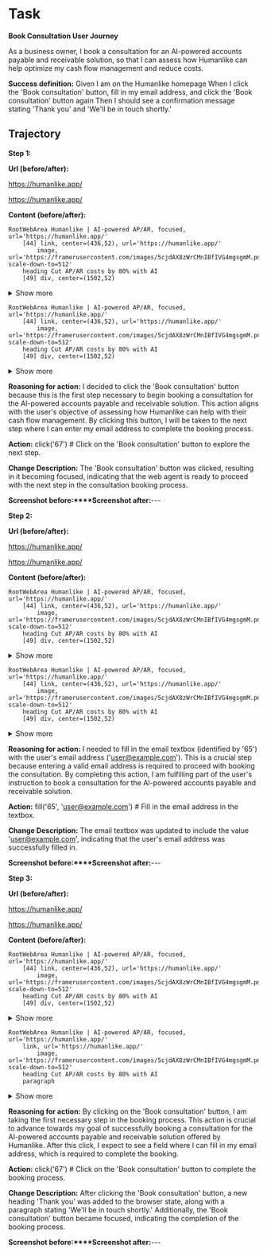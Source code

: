 # Task

**Book Consultation User Journey**

As a business owner,
I book a consultation for an AI-powered accounts payable and receivable solution,
so that I can assess how Humanlike can help optimize my cash flow management and reduce costs.

**Success definition:** Given I am on the Humanlike homepage
When I click the 'Book consultation' button, fill in my email address, and click the 'Book consultation' button again
Then I should see a confirmation message stating 'Thank you' and 'We'll be in touch shortly.'

## Trajectory

**Step 1:**

**Url (before/after):** 

https://humanlike.app/

https://humanlike.app/

**Content (before/after):** 

```
RootWebArea Humanlike | AI-powered AP/AR, focused, url='https://humanlike.app/'
	[44] link, center=(436,52), url='https://humanlike.app/'
		image, url='https://framerusercontent.com/images/5cjdAX8zWrCMnIBfIVG4mgsgmM.png?scale-down-to=512'
	heading Cut AP/AR costs by 80% with AI
	[49] div, center=(1502,52)
```
<details><summary>Show more</summary>

```
	[48] div, center=(978,52)
	paragraph
		StaticText Humanlike is a better alternative to outsourcing accounts payable and receivable. We use human-like AI to process invoices more efficiently and accurately than any BPO can. Built by fintech veterans from Stripe and Modern Treasury. Book a free process benchmarking consultation with us to review your current cashflow management processes today.
	[65] textbox Enter your work email, center=(483,626), autocomplete=off, contenteditable=True, type=email
	[67] button Book consultation, center=(688,626), contenteditable=True, type=submit
	image, url='https://framerusercontent.com/images/1nq2slEDvbBGiMtZe8RgghWNKw.svg'
	paragraph
		StaticText Risk-free Trial Period
	image, url='https://framerusercontent.com/images/1nq2slEDvbBGiMtZe8RgghWNKw.svg'
	paragraph
		StaticText SOC 2 Compliant
	image, url='https://framerusercontent.com/images/A0GtmHbqtMJPuPWlPw4x3fwcPWA.png'
	image
	paragraph
		StaticText Using Humanlike is huge for us because it allows us to scale sub-linearly. If we double the number of transactions we process, it really helps to not have to double the size of our team.
	image, url='https://framerusercontent.com/images/oJHpO58U9SXrTxdsjmCioPW0YiI.jpeg'
	paragraph
		strong
			StaticText Jeff Ho
	paragraph
		StaticText Head of Operations at Papaya
	paragraph
		StaticText WHY HUMANLIKE
	heading Grow your business without growing headcount
	paragraph
		StaticText Our customers have significantly reduced their reliance on outsourcing.
	heading 24/7
	paragraph
		StaticText AVAILABILITY
	heading 4 week
	paragraph
		StaticText IMPLEMENTATION TIME
	heading 80%
	paragraph
		StaticText AVERAGE COST REDUCTION
	link, url='https://humanlike.app/'
		image, url='https://framerusercontent.com/images/5cjdAX8zWrCMnIBfIVG4mgsgmM.png?scale-down-to=512'
	paragraph
		StaticText Shorten cycle time, automate exception handling, and dramatically reduce your AP/AR processing costs with Humanlike.
	paragraph
		StaticText hello@humanlike.app
	paragraph
		StaticText ©2024
		StaticText Humanlike, Inc.
	paragraph
		link Legal, url='https://www.iubenda.com/privacy-policy/15417551'
	paragraph
		link Terms & Conditions, url='https://www.iubenda.com/terms-and-conditions/15417551'
	image
```
</details>



```
RootWebArea Humanlike | AI-powered AP/AR, focused, url='https://humanlike.app/'
	[44] link, center=(436,52), url='https://humanlike.app/'
		image, url='https://framerusercontent.com/images/5cjdAX8zWrCMnIBfIVG4mgsgmM.png?scale-down-to=512'
	heading Cut AP/AR costs by 80% with AI
	[49] div, center=(1502,52)
```
<details><summary>Show more</summary>

```
	[48] div, center=(978,52)
	paragraph
		StaticText Humanlike is a better alternative to outsourcing accounts payable and receivable. We use human-like AI to process invoices more efficiently and accurately than any BPO can. Built by fintech veterans from Stripe and Modern Treasury. Book a free process benchmarking consultation with us to review your current cashflow management processes today.
	[65] textbox Enter your work email, center=(483,626), autocomplete=off, contenteditable=True, type=email
	[67] button Book consultation, center=(688,626), contenteditable=True, focused, type=submit
	image, url='https://framerusercontent.com/images/1nq2slEDvbBGiMtZe8RgghWNKw.svg'
	paragraph
		StaticText Risk-free Trial Period
	image, url='https://framerusercontent.com/images/1nq2slEDvbBGiMtZe8RgghWNKw.svg'
	paragraph
		StaticText SOC 2 Compliant
	image, url='https://framerusercontent.com/images/A0GtmHbqtMJPuPWlPw4x3fwcPWA.png'
	image
	paragraph
		StaticText Using Humanlike is huge for us because it allows us to scale sub-linearly. If we double the number of transactions we process, it really helps to not have to double the size of our team.
	image, url='https://framerusercontent.com/images/oJHpO58U9SXrTxdsjmCioPW0YiI.jpeg'
	paragraph
		strong
			StaticText Jeff Ho
	paragraph
		StaticText Head of Operations at Papaya
	paragraph
		StaticText WHY HUMANLIKE
	heading Grow your business without growing headcount
	paragraph
		StaticText Our customers have significantly reduced their reliance on outsourcing.
	heading 24/7
	paragraph
		StaticText AVAILABILITY
	heading 4 week
	paragraph
		StaticText IMPLEMENTATION TIME
	heading 80%
	paragraph
		StaticText AVERAGE COST REDUCTION
	link, url='https://humanlike.app/'
		image, url='https://framerusercontent.com/images/5cjdAX8zWrCMnIBfIVG4mgsgmM.png?scale-down-to=512'
	paragraph
		StaticText Shorten cycle time, automate exception handling, and dramatically reduce your AP/AR processing costs with Humanlike.
	paragraph
		StaticText hello@humanlike.app
	paragraph
		StaticText ©2024
		StaticText Humanlike, Inc.
	paragraph
		link Legal, url='https://www.iubenda.com/privacy-policy/15417551'
	paragraph
		link Terms & Conditions, url='https://www.iubenda.com/terms-and-conditions/15417551'
	image
```
</details>

**Reasoning for action:** I decided to click the 'Book consultation' button because this is the first step necessary to begin booking a consultation for the AI-powered accounts payable and receivable solution. This action aligns with the user's objective of assessing how Humanlike can help with their cash flow management. By clicking this button, I will be taken to the next step where I can enter my email address to complete the booking process.

**Action:** click('67') # Click on the 'Book consultation' button to explore the next step.

**Change Description:** The 'Book consultation' button was clicked, resulting in it becoming focused, indicating that the web agent is ready to proceed with the next step in the consultation booking process.

**Screenshot before:****Screenshot after:**---

**Step 2:**

**Url (before/after):** 

https://humanlike.app/

https://humanlike.app/

**Content (before/after):** 

```
RootWebArea Humanlike | AI-powered AP/AR, focused, url='https://humanlike.app/'
	[44] link, center=(436,52), url='https://humanlike.app/'
		image, url='https://framerusercontent.com/images/5cjdAX8zWrCMnIBfIVG4mgsgmM.png?scale-down-to=512'
	heading Cut AP/AR costs by 80% with AI
	[49] div, center=(1502,52)
```
<details><summary>Show more</summary>

```
	[48] div, center=(978,52)
	paragraph
		StaticText Humanlike is a better alternative to outsourcing accounts payable and receivable. We use human-like AI to process invoices more efficiently and accurately than any BPO can. Built by fintech veterans from Stripe and Modern Treasury. Book a free process benchmarking consultation with us to review your current cashflow management processes today.
	[65] textbox Enter your work email, center=(483,626), autocomplete=off, contenteditable=True, type=email
	[67] button Book consultation, center=(688,626), contenteditable=True, focused, type=submit
	image, url='https://framerusercontent.com/images/1nq2slEDvbBGiMtZe8RgghWNKw.svg'
	paragraph
		StaticText Risk-free Trial Period
	image, url='https://framerusercontent.com/images/1nq2slEDvbBGiMtZe8RgghWNKw.svg'
	paragraph
		StaticText SOC 2 Compliant
	image, url='https://framerusercontent.com/images/A0GtmHbqtMJPuPWlPw4x3fwcPWA.png'
	image
	paragraph
		StaticText Using Humanlike is huge for us because it allows us to scale sub-linearly. If we double the number of transactions we process, it really helps to not have to double the size of our team.
	image, url='https://framerusercontent.com/images/oJHpO58U9SXrTxdsjmCioPW0YiI.jpeg'
	paragraph
		strong
			StaticText Jeff Ho
	paragraph
		StaticText Head of Operations at Papaya
	paragraph
		StaticText WHY HUMANLIKE
	heading Grow your business without growing headcount
	paragraph
		StaticText Our customers have significantly reduced their reliance on outsourcing.
	heading 24/7
	paragraph
		StaticText AVAILABILITY
	heading 4 week
	paragraph
		StaticText IMPLEMENTATION TIME
	heading 80%
	paragraph
		StaticText AVERAGE COST REDUCTION
	link, url='https://humanlike.app/'
		image, url='https://framerusercontent.com/images/5cjdAX8zWrCMnIBfIVG4mgsgmM.png?scale-down-to=512'
	paragraph
		StaticText Shorten cycle time, automate exception handling, and dramatically reduce your AP/AR processing costs with Humanlike.
	paragraph
		StaticText hello@humanlike.app
	paragraph
		StaticText ©2024
		StaticText Humanlike, Inc.
	paragraph
		link Legal, url='https://www.iubenda.com/privacy-policy/15417551'
	paragraph
		link Terms & Conditions, url='https://www.iubenda.com/terms-and-conditions/15417551'
	image
```
</details>



```
RootWebArea Humanlike | AI-powered AP/AR, focused, url='https://humanlike.app/'
	[44] link, center=(436,52), url='https://humanlike.app/'
		image, url='https://framerusercontent.com/images/5cjdAX8zWrCMnIBfIVG4mgsgmM.png?scale-down-to=512'
	heading Cut AP/AR costs by 80% with AI
	[49] div, center=(1502,52)
```
<details><summary>Show more</summary>

```
	[48] div, center=(978,52)
	paragraph
		StaticText Humanlike is a better alternative to outsourcing accounts payable and receivable. We use human-like AI to process invoices more efficiently and accurately than any BPO can. Built by fintech veterans from Stripe and Modern Treasury. Book a free process benchmarking consultation with us to review your current cashflow management processes today.
	[65] textbox Enter your work email value='user@example.com', center=(483,626), autocomplete=off, contenteditable=True, focused, type=email
	[67] button Book consultation, center=(688,626), contenteditable=True, type=submit
	image, url='https://framerusercontent.com/images/1nq2slEDvbBGiMtZe8RgghWNKw.svg'
	paragraph
		StaticText Risk-free Trial Period
	image, url='https://framerusercontent.com/images/1nq2slEDvbBGiMtZe8RgghWNKw.svg'
	paragraph
		StaticText SOC 2 Compliant
	image, url='https://framerusercontent.com/images/A0GtmHbqtMJPuPWlPw4x3fwcPWA.png'
	image
	paragraph
		StaticText Using Humanlike is huge for us because it allows us to scale sub-linearly. If we double the number of transactions we process, it really helps to not have to double the size of our team.
	image, url='https://framerusercontent.com/images/oJHpO58U9SXrTxdsjmCioPW0YiI.jpeg'
	paragraph
		strong
			StaticText Jeff Ho
	paragraph
		StaticText Head of Operations at Papaya
	paragraph
		StaticText WHY HUMANLIKE
	heading Grow your business without growing headcount
	paragraph
		StaticText Our customers have significantly reduced their reliance on outsourcing.
	heading 24/7
	paragraph
		StaticText AVAILABILITY
	heading 4 week
	paragraph
		StaticText IMPLEMENTATION TIME
	heading 80%
	paragraph
		StaticText AVERAGE COST REDUCTION
	link, url='https://humanlike.app/'
		image, url='https://framerusercontent.com/images/5cjdAX8zWrCMnIBfIVG4mgsgmM.png?scale-down-to=512'
	paragraph
		StaticText Shorten cycle time, automate exception handling, and dramatically reduce your AP/AR processing costs with Humanlike.
	paragraph
		StaticText hello@humanlike.app
	paragraph
		StaticText ©2024
		StaticText Humanlike, Inc.
	paragraph
		link Legal, url='https://www.iubenda.com/privacy-policy/15417551'
	paragraph
		link Terms & Conditions, url='https://www.iubenda.com/terms-and-conditions/15417551'
	image
```
</details>

**Reasoning for action:** I needed to fill in the email textbox (identified by '65') with the user's email address ('user@example.com'). This is a crucial step because entering a valid email address is required to proceed with booking the consultation. By completing this action, I am fulfilling part of the user's instruction to book a consultation for the AI-powered accounts payable and receivable solution.

**Action:** fill('65', 'user@example.com') # Fill in the email address in the textbox.

**Change Description:** The email textbox was updated to include the value 'user@example.com', indicating that the user's email address was successfully filled in.

**Screenshot before:****Screenshot after:**---

**Step 3:**

**Url (before/after):** 

https://humanlike.app/

https://humanlike.app/

**Content (before/after):** 

```
RootWebArea Humanlike | AI-powered AP/AR, focused, url='https://humanlike.app/'
	[44] link, center=(436,52), url='https://humanlike.app/'
		image, url='https://framerusercontent.com/images/5cjdAX8zWrCMnIBfIVG4mgsgmM.png?scale-down-to=512'
	heading Cut AP/AR costs by 80% with AI
	[49] div, center=(1502,52)
```
<details><summary>Show more</summary>

```
	[48] div, center=(978,52)
	paragraph
		StaticText Humanlike is a better alternative to outsourcing accounts payable and receivable. We use human-like AI to process invoices more efficiently and accurately than any BPO can. Built by fintech veterans from Stripe and Modern Treasury. Book a free process benchmarking consultation with us to review your current cashflow management processes today.
	[65] textbox Enter your work email value='user@example.com', center=(483,626), autocomplete=off, contenteditable=True, focused, type=email
	[67] button Book consultation, center=(688,626), contenteditable=True, type=submit
	image, url='https://framerusercontent.com/images/1nq2slEDvbBGiMtZe8RgghWNKw.svg'
	paragraph
		StaticText Risk-free Trial Period
	image, url='https://framerusercontent.com/images/1nq2slEDvbBGiMtZe8RgghWNKw.svg'
	paragraph
		StaticText SOC 2 Compliant
	image, url='https://framerusercontent.com/images/A0GtmHbqtMJPuPWlPw4x3fwcPWA.png'
	image
	paragraph
		StaticText Using Humanlike is huge for us because it allows us to scale sub-linearly. If we double the number of transactions we process, it really helps to not have to double the size of our team.
	image, url='https://framerusercontent.com/images/oJHpO58U9SXrTxdsjmCioPW0YiI.jpeg'
	paragraph
		strong
			StaticText Jeff Ho
	paragraph
		StaticText Head of Operations at Papaya
	paragraph
		StaticText WHY HUMANLIKE
	heading Grow your business without growing headcount
	paragraph
		StaticText Our customers have significantly reduced their reliance on outsourcing.
	heading 24/7
	paragraph
		StaticText AVAILABILITY
	heading 4 week
	paragraph
		StaticText IMPLEMENTATION TIME
	heading 80%
	paragraph
		StaticText AVERAGE COST REDUCTION
	link, url='https://humanlike.app/'
		image, url='https://framerusercontent.com/images/5cjdAX8zWrCMnIBfIVG4mgsgmM.png?scale-down-to=512'
	paragraph
		StaticText Shorten cycle time, automate exception handling, and dramatically reduce your AP/AR processing costs with Humanlike.
	paragraph
		StaticText hello@humanlike.app
	paragraph
		StaticText ©2024
		StaticText Humanlike, Inc.
	paragraph
		link Legal, url='https://www.iubenda.com/privacy-policy/15417551'
	paragraph
		link Terms & Conditions, url='https://www.iubenda.com/terms-and-conditions/15417551'
	image
```
</details>



```
RootWebArea Humanlike | AI-powered AP/AR, focused, url='https://humanlike.app/'
	link, url='https://humanlike.app/'
		image, url='https://framerusercontent.com/images/5cjdAX8zWrCMnIBfIVG4mgsgmM.png?scale-down-to=512'
	heading Cut AP/AR costs by 80% with AI
	paragraph
```
<details><summary>Show more</summary>

```
		StaticText Humanlike is a better alternative to outsourcing accounts payable and receivable. We use human-like AI to process invoices more efficiently and accurately than any BPO can. Built by fintech veterans from Stripe and Modern Treasury. Book a free process benchmarking consultation with us to review your current cashflow management processes today.
	textbox Enter your work email
	button Book consultation, focused
	image, url='https://framerusercontent.com/images/1nq2slEDvbBGiMtZe8RgghWNKw.svg'
	paragraph
		StaticText Risk-free Trial Period
	image, url='https://framerusercontent.com/images/1nq2slEDvbBGiMtZe8RgghWNKw.svg'
	paragraph
		StaticText SOC 2 Compliant
	image, url='https://framerusercontent.com/images/A0GtmHbqtMJPuPWlPw4x3fwcPWA.png'
	image
	paragraph
		StaticText Using Humanlike is huge for us because it allows us to scale sub-linearly. If we double the number of transactions we process, it really helps to not have to double the size of our team.
	image, url='https://framerusercontent.com/images/oJHpO58U9SXrTxdsjmCioPW0YiI.jpeg'
	paragraph
		strong
			StaticText Jeff Ho
	paragraph
		StaticText Head of Operations at Papaya
	paragraph
		StaticText WHY HUMANLIKE
	heading Grow your business without growing headcount
	paragraph
		StaticText Our customers have significantly reduced their reliance on outsourcing.
	heading 24/7
	paragraph
		StaticText AVAILABILITY
	heading 4 week
	paragraph
		StaticText IMPLEMENTATION TIME
	heading 80%
	paragraph
		StaticText AVERAGE COST REDUCTION
	link, url='https://humanlike.app/'
		image, url='https://framerusercontent.com/images/5cjdAX8zWrCMnIBfIVG4mgsgmM.png?scale-down-to=512'
	paragraph
		StaticText Shorten cycle time, automate exception handling, and dramatically reduce your AP/AR processing costs with Humanlike.
	paragraph
		StaticText hello@humanlike.app
	paragraph
		StaticText ©2024
		StaticText Humanlike, Inc.
	paragraph
		link Legal, url='https://www.iubenda.com/privacy-policy/15417551'
	paragraph
		link Terms & Conditions, url='https://www.iubenda.com/terms-and-conditions/15417551'
	image, url='https://framerusercontent.com/images/lllzftIMnee2a2SL1qcMFAD3vaw.jpg?scale-down-to=512'
	heading Thank you
	paragraph
		StaticText We'll be in touch shortly.
	image
```
</details>

**Reasoning for action:** By clicking on the 'Book consultation' button, I am taking the first necessary step in the booking process. This action is crucial to advance towards my goal of successfully booking a consultation for the AI-powered accounts payable and receivable solution offered by Humanlike. After this click, I expect to see a field where I can fill in my email address, which is required to complete the booking.

**Action:** click('67') # Click on the 'Book consultation' button to complete the booking process.

**Change Description:** After clicking the 'Book consultation' button, a new heading 'Thank you' was added to the browser state, along with a paragraph stating 'We'll be in touch shortly.' Additionally, the 'Book consultation' button became focused, indicating the completion of the booking process.

**Screenshot before:****Screenshot after:**---

